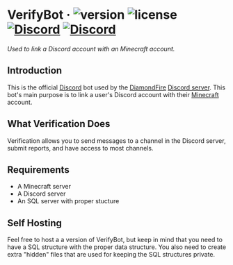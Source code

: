 # VerifyBot &middot; ![version](https://img.shields.io/badge/Version-2.2-brightgreen.svg?style=flat-square) ![license](https://img.shields.io/badge/License-MIT-brightgreen.svg?style=flat-square) [![Discord](https://img.shields.io/discord/180793115223916544.svg?style=flat-square&logo=discord&label=DiamondFire&colorA=7289DA&colorB=2C2F33)](https://discord.gg/TzgUCSV) [![Discord](https://img.shields.io/discord/357718224378265602.svg?style=flat-square&logo=discord&label=Verify\%20Bot&colorA=7289DA&colorB=2C2F33)](https://discord.gg/EfXaaVT)
*Used to link a Discord account with an Minecraft account.*

## Introduction
This is the official [Discord](https://discordapp.com/) bot used by the [DiamondFire](https://www.mcdiamondfire.com/) [Discord server](http://discord.gg/pDHBbBD). This bot's main purpose is to link a user's Discord account with their [Minecraft](https://minecraft.net/) account.

## What Verification Does
Verification allows you to send messages to a channel in the Discord server, submit reports, and have access to most channels.

## Requirements
* A Minecraft server
* A Discord server
* An SQL server with proper stucture

## Self Hosting
Feel free to host a a version of VerifyBot, but keep in mind that you need to have a SQL structure with the proper data structure. You also need to create extra "hidden" files that are used for keeping the SQL structures private.
